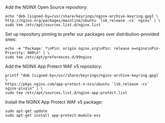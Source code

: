Add the NGINX Open Source repository:

```shell
echo "deb [signed-by=/usr/share/keyrings/nginx-archive-keyring.gpg] \
http://nginx.org/packages/mainline/ubuntu `lsb_release -cs` nginx" | \
sudo tee /etc/apt/sources.list.d/nginx.list
```

Set up repository pinning to prefer our packages over distribution-provided ones:

```shell
echo -e "Package: *\nPin: origin nginx.org\nPin: release o=nginx\nPin-Priority: 900\n" | \
sudo tee /etc/apt/preferences.d/99nginx
```

Add the NGINX App Protect WAF v5 repository:

```shell
printf "deb [signed-by=/usr/share/keyrings/nginx-archive-keyring.gpg] \
https://pkgs.nginx.com/app-protect-x-oss/ubuntu `lsb_release -cs` nginx-plus\n" | \
sudo tee /etc/apt/sources.list.d/nginx-app-protect.list
```

Install the NGINX App Protect WAF v5 package:

```shell
sudo apt-get update
sudo apt-get install app-protect-module-oss
```
